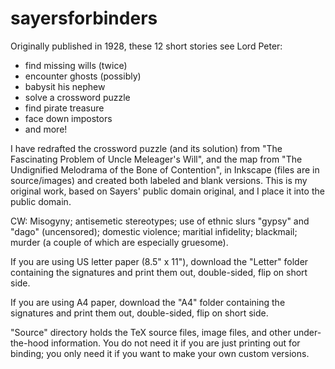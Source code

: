 # sayersforbinders
Originally published in 1928, these 12 short stories see Lord Peter:
* find missing wills (twice)
* encounter ghosts (possibly)
* babysit his nephew
* solve a crossword puzzle
* find pirate treasure
* face down impostors
* and more!

I have redrafted the crossword puzzle (and its solution) from "The Fascinating Problem of Uncle Meleager's Will", and the map from "The Undignified Melodrama of the Bone of Contention", in Inkscape (files are in source/images) and created both labeled and blank versions. This is my original work, based on Sayers' public domain original, and I place it into the public domain.

CW: Misogyny; antisemetic stereotypes; use of ethnic slurs "gypsy" and "dago" (uncensored); domestic violence; maritial infidelity; blackmail; murder (a couple of which are especially gruesome).

If you are using US letter paper (8.5" x 11"), download the "Letter" folder containing the signatures and print them out, double-sided, flip on short side.

If you are using A4 paper, download the "A4" folder containing the signatures and print them out, double-sided, flip on short side.

"Source" directory holds the TeX source files, image files, and other under-the-hood information. You do not need it if you are just printing out for binding; you only need it if you want to make your own custom versions.
